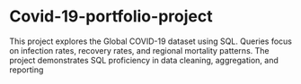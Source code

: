# Covid-19-portfolio-project

This project explores the Global COVID-19 dataset using SQL. Queries focus on infection rates, recovery rates, and regional mortality patterns. The project demonstrates SQL proficiency in data cleaning, aggregation, and reporting
